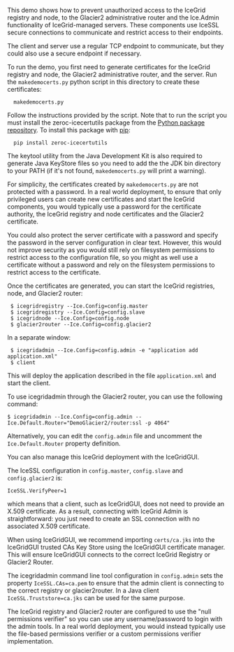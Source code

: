 This demo shows how to prevent unauthorized access to the IceGrid
registry and node, to the Glacier2 administrative router and the
Ice.Admin functionality of IceGrid-managed servers. These components
use IceSSL secure connections to communicate and restrict access to
their endpoints.

The client and server use a regular TCP endpoint to communicate, but
they could also use a secure endpoint if necessary.

To run the demo, you first need to generate certificates for the
IceGrid registry and node, the Glacier2 administrative router, and the
server. Run the `makedemocerts.py` python script in this directory to
create these certificates:

      makedemocerts.py

Follow the instructions provided by the script. Note that to run the
script you must install the zeroc-icecertutils package from the
[Python package repository](https://pypi.python.org/pypi). To install
this package with [pip](https://pip.pypa.io):

      pip install zeroc-icecertutils

The keytool utility from the Java Development Kit is also required to
generate Java KeyStore files so you need to add the the JDK bin
directory to your PATH (if it's not found, `makedemocerts.py` will print
a warning).

For simplicity, the certificates created by `makedemocerts.py` are not
protected with a password. In a real world deployment, to ensure that
only privileged users can create new certificates and start the
IceGrid components, you would typically use a password for the
certificate authority, the IceGrid registry and node certificates and
the Glacier2 certificate.

You could also protect the server certificate with a password and
specify the password in the server configuration in clear text.
However, this would not improve security as you would still rely on
filesystem permissions to restrict access to the configuration file,
so you might as well use a certificate without a password and rely on
the filesystem permissions to restrict access to the certificate.

Once the certificates are generated, you can start the IceGrid
registries, node, and Glacier2 router:

     $ icegridregistry --Ice.Config=config.master
     $ icegridregistry --Ice.Config=config.slave
     $ icegridnode --Ice.Config=config.node
     $ glacier2router --Ice.Config=config.glacier2

In a separate window:

     $ icegridadmin --Ice.Config=config.admin -e "application add application.xml"
     $ client

This will deploy the application described in the file
`application.xml` and start the client.

To use icegridadmin through the Glacier2 router, you can use the
following command:

    $ icegridadmin --Ice.Config=config.admin --Ice.Default.Router="DemoGlacier2/router:ssl -p 4064"

Alternatively, you can edit the `config.admin` file and uncomment the
`Ice.Default.Router` property definition.

You can also manage this IceGrid deployment with the IceGridGUI.

The IceSSL configuration in `config.master`, `config.slave` and
`config.glacier2` is:

    IceSSL.VerifyPeer=1

which means that a client, such as IceGridGUI, does not need to
provide an X.509 certificate. As a result, connecting with IceGrid
Admin is straightforward: you just need to create an SSL connection
with no associated X.509 certificate.

When using IceGridGUI, we recommend importing `certs/ca.jks` into the
IceGridGUI trusted CAs Key Store using the IceGridGUI
certificate manager. This will ensure IceGridGUI connects to the
correct IceGrid Registry or Glacier2 Router.

The icegridadmin command line tool configuration in `config.admin` sets
the property `IceSSL.CAs=ca.pem` to ensure that the admin
client is connecting to the correct registry or glacier2router. In a
Java client `IceSSL.Truststore=ca.jks` can be used for the same
purpose.

The IceGrid registry and Glacier2 router are configured to use the
"null permissions verifier" so you can use any username/password to
login with the admin tools. In a real world deployment, you would
instead typically use the file-based permissions verifier or a custom
permissions verifier implementation.
